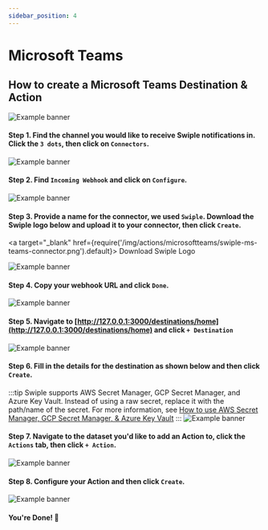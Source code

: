 ```yaml
---
sidebar_position: 4
---
```


# Microsoft Teams

## How to create a Microsoft Teams Destination & Action

![Example banner](/img/actions/microsoftteams/example.png)

#### Step 1. Find the channel you would like to receive Swiple notifications in. Click the `3 dots`, then click on `Connectors`.
![Example banner](/img/actions/microsoftteams/step-1.png)

#### Step 2. Find `Incoming Webhook` and click on `Configure`.
![Example banner](/img/actions/microsoftteams/step-2.png)

#### Step 3. Provide a name for the connector, we used `Swiple`. Download the Swiple logo below and upload it to your connector, then click `Create`.
<a target="\_blank" href={require('/img/actions/microsoftteams/swiple-ms-teams-connector.png').default}> Download Swiple Logo </a>

![Example banner](/img/actions/microsoftteams/step-3.png)

#### Step 4. Copy your webhook URL and click `Done`.
![Example banner](/img/actions/microsoftteams/step-4.png)

#### Step 5. Navigate to [http://127.0.0.1:3000/destinations/home](http://127.0.0.1:3000/destinations/home) and click `+ Destination`
![Example banner](/img/create-destination.png)

#### Step 6. Fill in the details for the destination as shown below and then click `Create`.
:::tip
Swiple supports AWS Secret Manager, GCP Secret Manager, and Azure Key Vault. Instead of using a raw secret, replace it with the path/name of the secret.
For more information, see [How to use AWS Secret Manager, GCP Secret Manager, & Azure Key Vault](/docs/configuration/secrets-manager)
:::
![Example banner](/img/actions/microsoftteams/step-5.png)

#### Step 7. Navigate to the dataset you'd like to add an Action to, click the `Actions` tab, then click `+ Action`.
![Example banner](/img/dataset-create-action.png)

#### Step 8. Configure your Action and then click `Create`.
![Example banner](/img/actions/microsoftteams/step-6.png)

#### You're Done! 🎉

